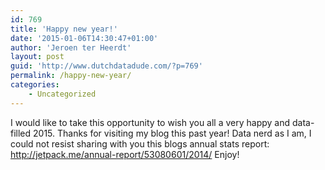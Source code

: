 ```yaml
---
id: 769
title: 'Happy new year!'
date: '2015-01-06T14:30:47+01:00'
author: 'Jeroen ter Heerdt'
layout: post
guid: 'http://www.dutchdatadude.com/?p=769'
permalink: /happy-new-year/
categories:
    - Uncategorized
---
```


I would like to take this opportunity to wish you all a very happy and data-filled 2015. Thanks for visiting my blog this past year!
Data nerd as I am, I could not resist sharing with you this blogs annual stats report:
<a href="http://jetpack.me/annual-report/53080601/2014/">http://jetpack.me/annual-report/53080601/2014/
</a>
Enjoy!